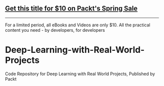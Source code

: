 ## [Get this title for $10 on Packt's Spring Sale](https://www.packt.com/V15201?utm_source=github&utm_medium=packt-github-repo&utm_campaign=spring_10_dollar_2022)
-----
For a limited period, all eBooks and Videos are only $10. All the practical content you need \- by developers, for developers

# Deep-Learning-with-Real-World-Projects
Code Repository for Deep Learning with Real World Projects, Published by Packt
